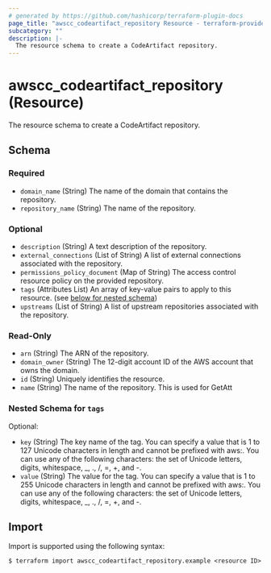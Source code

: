 ```yaml
---
# generated by https://github.com/hashicorp/terraform-plugin-docs
page_title: "awscc_codeartifact_repository Resource - terraform-provider-awscc"
subcategory: ""
description: |-
  The resource schema to create a CodeArtifact repository.
---
```


# awscc_codeartifact_repository (Resource)

The resource schema to create a CodeArtifact repository.



<!-- schema generated by tfplugindocs -->
## Schema

### Required

- `domain_name` (String) The name of the domain that contains the repository.
- `repository_name` (String) The name of the repository.

### Optional

- `description` (String) A text description of the repository.
- `external_connections` (List of String) A list of external connections associated with the repository.
- `permissions_policy_document` (Map of String) The access control resource policy on the provided repository.
- `tags` (Attributes List) An array of key-value pairs to apply to this resource. (see [below for nested schema](#nestedatt--tags))
- `upstreams` (List of String) A list of upstream repositories associated with the repository.

### Read-Only

- `arn` (String) The ARN of the repository.
- `domain_owner` (String) The 12-digit account ID of the AWS account that owns the domain.
- `id` (String) Uniquely identifies the resource.
- `name` (String) The name of the repository. This is used for GetAtt

<a id="nestedatt--tags"></a>
### Nested Schema for `tags`

Optional:

- `key` (String) The key name of the tag. You can specify a value that is 1 to 127 Unicode characters in length and cannot be prefixed with aws:. You can use any of the following characters: the set of Unicode letters, digits, whitespace, _, ., /, =, +, and -.
- `value` (String) The value for the tag. You can specify a value that is 1 to 255 Unicode characters in length and cannot be prefixed with aws:. You can use any of the following characters: the set of Unicode letters, digits, whitespace, _, ., /, =, +, and -.

## Import

Import is supported using the following syntax:

```shell
$ terraform import awscc_codeartifact_repository.example <resource ID>
```
